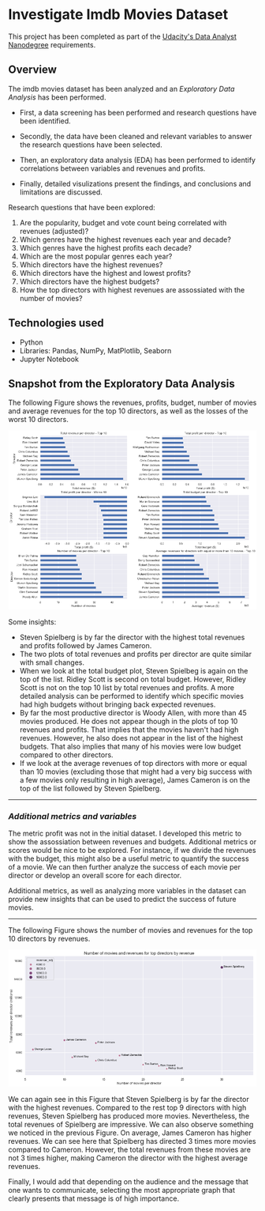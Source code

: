 # Investigate Imdb Movies Dataset
This project has been completed as part of the [Udacity's Data Analyst Nanodegree](https://www.udacity.com/course/data-analyst-nanodegree--nd002) requirements.

## Overview
The imdb movies dataset has been analyzed and an *Exploratory Data Analysis* has been performed.

- First, a data screening has been performed and research questions have been identified.

- Secondly, the data have been cleaned and relevant variables to answer the research questions have been selected.

- Then, an exploratory data analysis (EDA) has been performed to identify correlations between variables and revenues and profits.

- Finally, detailed visulizations present the findings, and conclusions and limitations are discussed.

Research questions that have been explored:

1. Are the popularity, budget and vote count being correlated with revenues (adjusted)?
2. Which genres have the highest revenues each year and decade?
3. Which genres have the highest profits each decade?
4. Which are the most popular genres each year?
5. Which directors have the highest revenues?
6. Which directors have the highest and lowest profits?
7. Which directors have the highest budgets?
8. How the top directors with highest revenues are assossiated with the number of movies?

## Technologies used

- Python
- Libraries: Pandas, NumPy, MatPlotlib, Seaborn
- Jupyter Notebook

## Snapshot from the Exploratory Data Analysis
The following Figure shows the revenues, profits, budget, number of movies and average revenues for the top 10 directors, as well as the losses of the worst 10 directors.

<p align="center">
  <img src="https://github.com/gepallas/DAND_Project2_Investigate_Imdb_Movies_Dataset/blob/master/images/image1.png?raw=true" alt="Snapshot from the analysis"/>
</p>

Some insights:
- Steven Spielberg is by far the director with the highest total revenues and profits followed by James Cameron.
- The two plots of total revenues and profits per director are quite similar with small changes.
- When we look at the total budget plot, Steven Spielbeg is again on the top of the list. Ridley Scott is second on total budget. However, Ridley Scott is not on the top 10 list by total revenues and profits. A more detailed analysis can be performed to identify which specific movies had high budgets without bringing back expected revenues.
- By far the most productive director is Woody Allen, with more than 45 movies produced. He does not appear though in the plots of top 10 revenues and profits. That implies that the movies haven't had high revenues. However, he also does not appear in the list of the highest budgets. That also implies that many of his movies were low budget compared to other directors.
- If we look at the average revenues of top directors with more or equal than 10 movies (excluding those that might had a very big success with a few movies only resulting in high average), James Cameron is on the top of the list followed by Steven Spielberg.
***
### *Additional metrics and variables*

The metric profit was not in the initial dataset. I developed this metric to show the assossiation between revenues and budgets.
Additional metrics or scores would be nice to be explored. For instance, if we divide the revenues with the budget, this might also be a useful metric to quantify the success of a movie. We can then further analyze the success of each movie per director or develop an overall score for each director.

Additional metrics, as well as analyzing more variables in the dataset can provide new insights that can be used to predict the success of future movies.
***
The following Figure shows the number of movies and revenues for the top 10 directors by revenues.

<p align="center">
  <img src="https://github.com/gepallas/DAND_Project2_Investigate_Imdb_Movies_Dataset/blob/master/images/image2.png?raw=true" alt="Snapshot from the analysis"/>
</p>

We can again see in this Figure that Steven Spielberg is by far the director with the highest revenues. Compared to the rest top 9 directors with high revenues, Steven Spielberg has produced more movies. Nevertheless, the total revenues of Spielberg are impressive. We can also observe something we noticed in the previous Figure. On average, James Cameron has higher revenues. We can see here that Spielberg has directed 3 times more movies compared to Cameron. However, the total revenues from these movies are not 3 times higher, making Cameron the director with the highest average revenues.

Finally, I would add that depending on the audience and the message that one wants to communicate, selecting the most appropriate graph that clearly presents that message is of high importance.
